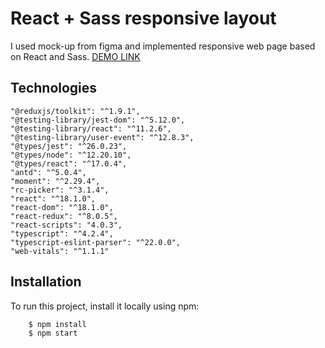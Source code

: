 # React + Sass responsive layout

I used mock-up from figma and implemented responsive web page based on React and Sass. [DEMO LINK](https://alej4ndro1.github.io/test_responsive_layout/)

## Technologies
    "@reduxjs/toolkit": "^1.9.1",
    "@testing-library/jest-dom": "^5.12.0",
    "@testing-library/react": "^11.2.6",
    "@testing-library/user-event": "^12.8.3",
    "@types/jest": "^26.0.23",
    "@types/node": "^12.20.10",
    "@types/react": "^17.0.4",
    "antd": "^5.0.4",
    "moment": "^2.29.4",
    "rc-picker": "^3.1.4",
    "react": "^18.1.0",
    "react-dom": "^18.1.0",
    "react-redux": "^8.0.5",
    "react-scripts": "4.0.3",
    "typescript": "^4.2.4",
    "typescript-eslint-parser": "^22.0.0",
    "web-vitals": "^1.1.1"

## Installation

To run this project, install it locally using npm:

    
```
    $ npm install
    $ npm start
```
